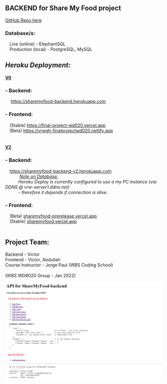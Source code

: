 ## BACKEND for Share My Food project

<a href="https://github.com/vrw-GH/sharemyfood-backend/tree/main-v2" target="_blank">GitHub Repo here</a>

<h3>Database/s:</h3> 
  &emsp;Live (online) - ElephantSQL  <br>
  &emsp;Production (local) - PostgreSQL, MySQL
<br>

## <i>Heroku Deployment:</i>

<h4><u>V0</u></h4>
<h3>- Backend:</h3>
  &emsp; <a href="https://sharemyfood-backend.herokuapp.com" target="_blank">https://sharemyfood-backend.herokuapp.com</a>
  <br>
<h3>- Frontend:</h3>
  &emsp;(Stable) <a href="https://final-project-wd020.vercel.app" target="_blank">https://final-project-wd020.vercel.app</a>
  <br>
  &emsp;(Beta) <a href="https://vrwgh-finalprojectwd020.netlify.app" target="_blank">https://vrwgh-finalprojectwd020.netlify.app</a>
  <br>
<br>
<h4><u>V2</u></h4>
<h3>- Backend:</h3>
&emsp;<a href="https://sharemyfood-backend-v2.herokuapp.com" target="_blank">https://sharemyfood-backend-v2.herokuapp.com</a>
<br>
  &emsp;&emsp;&emsp; <u><i>Note on Database:</i></u>
  <br>
  &emsp;&emsp;&emsp;<i>Heroku Deploy is currently configured to use a my PC instance (via DDNS @ vrw-server1.ddns.net)</i>
  <br>
  &emsp;&emsp;&emsp;- <i>therefore it depends if connection is alive.</i>
  <br>
<h3>- Frontend:</h3>
  &emsp;(Beta) <a href="https://sharemyfood-prerelease.vercel.app" target="_blank">sharemyfood-prerelease.vercel.app</a><br>
  &emsp;(Stable) <a href="https://sharemyfood.vercel.app" target="_blank">sharemyfood.vercel.app</a><br>
<br>

## Project Team:

Backend - Victor<br>
Frontend - Victor, Abdullah<br>
Course Instructor - Jorge Paul (WBS Coding School)<br>
<br>
(WBS WD#020 Group - Jan 2022)<br>

![](https://github.com/vrw-GH/sharemyfood-backend/blob/12df2b5f36d617ee408eef435e23ad8db9da5987/public/site_img.png)
